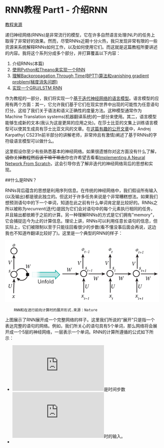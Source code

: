 # RNN教程 Part1 - 介绍RNN

[教程来源](http://www.wildml.com/2015/09/recurrent-neural-networks-tutorial-part-1-introduction-to-rnns/)

递归神经网络(RNNs)是非常流行的模型，它在许多自然语言处理(NLP)的任务上取得了非常好的效果。然而，尽管RNNs近期十分火热，我只发现非常有限的一些资源来系统解释RNNs如何工作，以及如何使用它们。而这就是这篇教程所要讲述的内容。我将这个系列分成多个部分，并打算覆盖以下内容：

1. 介绍RNNs(本篇)
2. [使用Python和Theano来实现一个RNN](http://www.wildml.com/2015/09/recurrent-neural-networks-tutorial-part-2-implementing-a-language-model-rnn-with-python-numpy-and-theano/)
3. [理解Backpropagation Through Time(BPTT)算法和vanishing gradient problem(梯度消失问题)](http://www.wildml.com/2015/10/recurrent-neural-networks-tutorial-part-3-backpropagation-through-time-and-vanishing-gradients/)
4. [实现一个GRU/LSTM RNN](http://www.wildml.com/2015/10/recurrent-neural-network-tutorial-part-4-implementing-a-grulstm-rnn-with-python-and-theano/)

作为教程的一部分，我们将实现一个[基于迭代神经网络的语言模型](http://www.fit.vutbr.cz/research/groups/speech/publi/2010/mikolov_interspeech2010_IS100722.pdf)。语言模型的应用有两个方面：其一，它允许我们基于它们在现实世界中出现的可能性为任意语句打分。这给了我们关于语法和语义正确性的度量方法。这种模型通常作为Machine Translation systems(机器翻译系统)的一部分来使用。其二，语言模型能够生成新的文本(我认为这是更屌的应用之处)。在莎士比亚的文集上训练语言模型可以使其生成具有莎士比亚文风的文章。在[这篇有趣的公开文章](http://karpathy.github.io/2015/05/21/rnn-effectiveness/)中，Andrej Karpathy( CS231n前半部分的讲解老师，非常帅且有激情)阐述了基于RNNs的字符级语言模型可以做什么。

这里假设你至少有些熟悉基本的神经网络。如果很遗憾你对这方面没有什么了解，~~请你关掉教程然后该干嘛干嘛去~~你也许希望去看看[Implementing A Neural Network From Scratch](http://www.wildml.com/2015/09/implementing-a-neural-network-from-scratch/)，这会引导你去了解非迭代的神经网络背后的思想和实现。

##什么是RNN？

RNNs背后蕴含的思想是利用序列信息。在传统的神经网络中，我们假设所有输入(以及输出)都是彼此独立的。但这对于许多任务来说是个非常糟糕想法。如果我们想预测语句中的下一个单词，知道在此之前有什么单词肯定是比较好的。RNNs之所以被称为*recurrent*(迭代)是因为它们会对语句中的每个元素执行相同的任务，并且输出都依赖于之前的计算。另一种理解RNNs的方式是它们拥有"memory"，它会捕捉迄今为止的计算信息。理论上讲，RNNs可以利用任意长语句的信息，但实际上，它们被限制以至于只能往回看很少的步数(看不懂没事后面会再说，这边我也不知道咋翻译比较好了)。这里是一个典型的RNN的样子：

![Nature上的RNN图](./img/rnn.jpg)
```
    RNN和在进行前向计算时的展开形式.来源：Nature
```

上图展示了RNN展开成一个完整网络的样子。这里我们所说的“展开”只是指一个表达完整的语句的网络。例如，我们所关心的语句具有5个单词，那么网络将会展开成一个5层的神经网络，一层表示一个单词。RNN的计算所遵循的公式如下所示：

* ![x_{t}](http://s0.wp.com/latex.php?zoom=2&latex=x_t&bg=ffffff&fg=000&s=0)是时间步数![t](http://s0.wp.com/latex.php?zoom=2&latex=t&bg=ffffff&fg=000&s=0)时的输入。
* 



